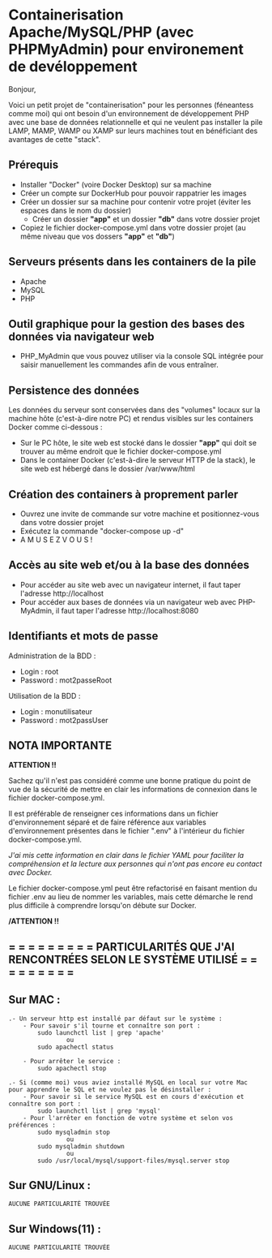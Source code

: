# Containerisation Apache/MySQL/PHP (avec PHPMyAdmin) pour environement de devéloppement

Bonjour,

Voici un petit projet de "containerisation" pour les personnes (féneantess comme moi) qui ont besoin d'un environnement de développement PHP avec une base de données relationnelle et qui ne veulent pas installer la pile LAMP, MAMP, WAMP ou XAMP sur leurs machines tout en bénéficiant des avantages de cette "stack".

## Prérequis
- Installer "Docker" (voire Docker Desktop) sur sa machine
- Créer un compte sur DockerHub pour pouvoir rappatrier les images
- Créer un dossier sur sa machine pour contenir votre projet (éviter les espaces dans le nom du dossier)
  - Créer un dossier **"app"** et un dossier **"db"** dans votre dossier projet
- Copiez le fichier docker-compose.yml dans votre dossier projet (au même niveau que vos dossers **"app"** et **"db"**)
 
## Serveurs présents dans les containers de la pile
- Apache
- MySQL
- PHP

## Outil graphique pour la gestion des bases des données via navigateur web
- PHP_MyAdmin que vous pouvez utiliser via la console SQL intégrée pour saisir manuellement les commandes afin de vous entraîner.

## Persistence des données
Les données du serveur sont conservées dans des "volumes" locaux sur la machine hôte (c'est-à-dire notre PC) et rendus visibles sur les containers Docker comme ci-dessous :
- Sur le PC hôte, le site web est stocké dans le dossier **"app"** qui doit se trouver au même endroit que le fichier docker-compose.yml
- Dans le container Docker (c'est-à-dire le serveur HTTP de la stack), le site web est hébergé dans le dossier /var/www/html

## Création des containers à proprement parler
- Ouvrez une invite de commande sur votre machine et positionnez-vous dans votre dossier projet
- Exécutez la commande "docker-compose up -d"
- A M U S E Z      V O U S !

## Accès au site web et/ou à la base des données
- Pour accéder au site web avec un navigateur internet, il faut taper l'adresse http://localhost
- Pour accéder aux bases de données via un navigateur web avec PHP-MyAdmin, il faut taper l'adresse http://localhost:8080

## Identifiants et mots de passe
Administration de la BDD :
- Login : root
- Password : mot2passeRoot

Utilisation de la BDD :
- Login : monutilisateur
- Password : mot2passUser

## NOTA IMPORTANTE

**ATTENTION !!**

Sachez qu'il n'est pas considéré comme une bonne pratique du point de vue de la sécurité de mettre en clair les informations de connexion dans le fichier docker-compose.yml.

Il est préférable de renseigner ces informations dans un fichier d'environnement séparé et de faire référence aux variables d'environnement présentes dans le fichier ".env" à l'intérieur du fichier docker-compose.yml.

*J'ai mis cette information en clair dans le fichier YAML pour faciliter la compréhension et la lecture aux personnes qui n'ont pas encore eu contact avec Docker.*

Le fichier docker-compose.yml peut être refactorisé en faisant mention du fichier .env au lieu de nommer les variables, mais cette démarche le rend plus difficile à comprendre lorsqu'on débute sur Docker.

**/ATTENTION !!**

## = = = = = = = = = PARTICULARITÉS QUE J'AI RENCONTRÉES SELON LE SYSTÈME UTILISÉ = = = = = = = = =

## Sur MAC :
    .- Un serveur http est installé par défaut sur le système :
        - Pour savoir s'il tourne et connaître son port :
            sudo launchctl list | grep 'apache'
                    ou
            sudo apachectl status

        - Pour arrêter le service :
            sudo apachectl stop

    .- Si (comme moi) vous aviez installé MySQL en local sur votre Mac pour apprendre le SQL et ne voulez pas le désinstaller :
        - Pour savoir si le service MySQL est en cours d'exécution et connaître son port :
            sudo launchctl list | grep 'mysql'
        - Pour l'arrêter en fonction de votre système et selon vos préférences :
            sudo mysqladmin stop
                    ou
            sudo mysqladmin shutdown
                    ou
            sudo /usr/local/mysql/support-files/mysql.server stop

## Sur GNU/Linux :
    AUCUNE PARTICULARITÉ TROUVÉE

## Sur Windows(11) :
    AUCUNE PARTICULARITÉ TROUVÉE
